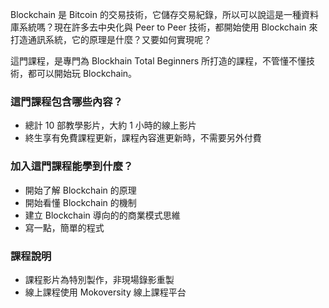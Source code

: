 
Blockchain 是 Bitcoin 的交易技術，它儲存交易紀錄，所以可以說這是一種資料庫系統嗎？現在許多去中央化與 Peer to Peer 技術，都開始使用 Blockchain 來打造通訊系統，它的原理是什麼？又要如何實現呢？

這門課程，是專門為 Blockhain Total Beginners 所打造的課程，不管懂不懂技術，都可以開始玩 Blockchain。

### 這門課程包含哪些內容？

* 總計 10 部教學影片，大約 1 小時的線上影片
* 終生享有免費課程更新，課程內容進更新時，不需要另外付費

### 加入這門課程能學到什麼？

* 開始了解 Blockchain 的原理
* 開始看懂 Blockchain 的機制
* 建立 Blockchain 導向的的商業模式思維
* 寫一點，簡單的程式

### 課程說明

* 課程影片為特別製作，非現場錄影重製
* 線上課程使用 Mokoversity 線上課程平台
